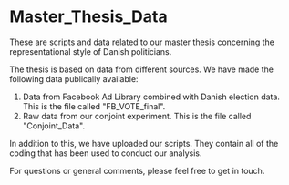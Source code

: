 # Master_Thesis_Data
These are scripts and data related to our master thesis concerning the representational style of Danish politicians. 

The thesis is based on data from different sources. We have made the following data publically available:
1. Data from Facebook Ad Library combined with Danish election data. This is the file called "FB_VOTE_final".
2. Raw data from our conjoint experiment. This is the file called "Conjoint_Data". 

In addition to this, we have uploaded our scripts. They contain all of the coding that has been used to conduct our analysis. 

For questions or general comments, please feel free to get in touch.
